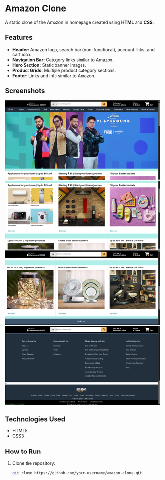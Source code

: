 # Amazon Clone
A static clone of the Amazon.in homepage created using **HTML** and **CSS**.

## Features
- **Header:** Amazon logo, search bar (non-functional), account links, and cart icon.
- **Navigation Bar:** Category links similar to Amazon.
- **Hero Section:** Static banner images.
- **Product Grids:** Multiple product category sections.
- **Footer:** Links and info similar to Amazon.

## Screenshots
![Screenshot 1](images/image1.png)
![Screenshot 2](images/image2.png)
![Screenshot 3](images/image3.png)
![Screenshot 4](images/image4.png)

## Technologies Used
- HTML5
- CSS3

## How to Run
1. Clone the repository:
   ```bash
   git clone https://github.com/your-username/amazon-clone.git
